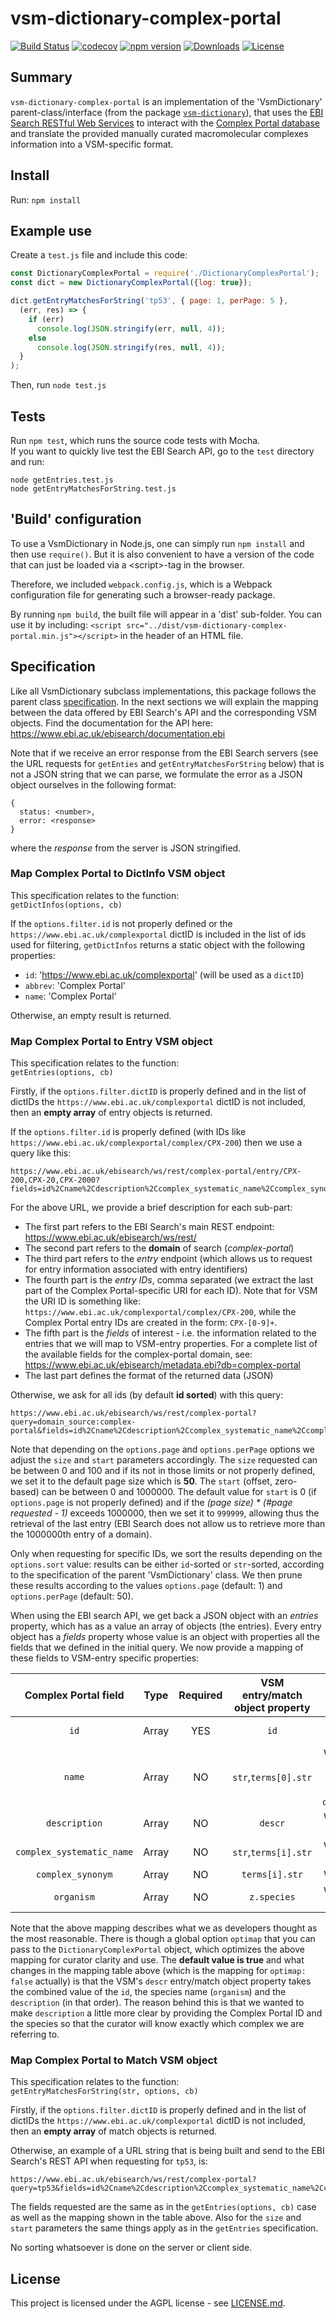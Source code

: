 # vsm-dictionary-complex-portal

<!-- badges: start -->
[![Build Status](https://travis-ci.com/UniBioDicts/vsm-dictionary-complex-portal.svg?branch=master)](https://travis-ci.com/UniBioDicts/vsm-dictionary-complex-portal)
[![codecov](https://codecov.io/gh/UniBioDIcts/vsm-dictionary-complex-portal/branch/master/graph/badge.svg)](https://codecov.io/gh/UniBioDIcts/vsm-dictionary-complex-portal)
[![npm version](https://img.shields.io/npm/v/vsm-dictionary-complex-portal)](https://www.npmjs.com/package/vsm-dictionary-complex-portal)
[![Downloads](https://img.shields.io/npm/dm/vsm-dictionary-complex-portal)](https://www.npmjs.com/package/vsm-dictionary-complex-portal)
[![License](https://img.shields.io/npm/l/vsm-dictionary-complex-portal)](#license)
<!-- badges: end -->

## Summary

`vsm-dictionary-complex-portal` is an implementation 
of the 'VsmDictionary' parent-class/interface (from the package
[`vsm-dictionary`](https://github.com/vsm/vsm-dictionary)), that uses 
the [EBI Search RESTful Web Services](https://www.ebi.ac.uk/ebisearch/apidoc.ebi) 
to interact with the [Complex Portal database](https://www.ebi.ac.uk/complexportal/home) 
and translate the provided manually curated macromolecular complexes information 
into a VSM-specific format.

## Install

Run: `npm install`

## Example use

Create a `test.js` file and include this code:

```javascript
const DictionaryComplexPortal = require('./DictionaryComplexPortal');
const dict = new DictionaryComplexPortal({log: true});

dict.getEntryMatchesForString('tp53', { page: 1, perPage: 5 }, 
  (err, res) => {
    if (err) 
      console.log(JSON.stringify(err, null, 4));
    else
      console.log(JSON.stringify(res, null, 4));
  }
);
```
Then, run `node test.js`

## Tests

Run `npm test`, which runs the source code tests with Mocha.  
If you want to quickly live test the EBI Search API, go to the 
`test` directory and run:
```
node getEntries.test.js
node getEntryMatchesForString.test.js
```

## 'Build' configuration

To use a VsmDictionary in Node.js, one can simply run `npm install` and then
use `require()`. But it is also convenient to have a version of the code that
can just be loaded via a &lt;script&gt;-tag in the browser.

Therefore, we included `webpack.config.js`, which is a Webpack configuration file for 
generating such a browser-ready package.

By running `npm build`, the built file will appear in a 'dist' sub-folder. 
You can use it by including: 
`<script src="../dist/vsm-dictionary-complex-portal.min.js"></script>` in the
header of an HTML file.

## Specification

Like all VsmDictionary subclass implementations, this package follows
the parent class
[specification](https://github.com/vsm/vsm-dictionary/blob/master/Dictionary.spec.md).
In the next sections we will explain the mapping between the data 
offered by EBI Search's API and the corresponding VSM objects. Find the 
documentation for the API here: https://www.ebi.ac.uk/ebisearch/documentation.ebi

Note that if we receive an error response from the EBI Search servers (see the 
URL requests for `getEnties` and `getEntryMatchesForString` below) that is not a
JSON string that we can parse, we formulate the error as a JSON object ourselves 
in the following format:
```
{
  status: <number>,
  error: <response> 
}
```
where the *response* from the server is JSON stringified.

### Map Complex Portal to DictInfo VSM object

This specification relates to the function:  
 `getDictInfos(options, cb)`

If the `options.filter.id` is not properly defined 
or the `https://www.ebi.ac.uk/complexportal` dictID is included in the 
list of ids used for filtering, `getDictInfos` returns a static object 
with the following properties:
- `id`: 'https://www.ebi.ac.uk/complexportal' (will be used as a `dictID`)
- `abbrev`: 'Complex Portal'
- `name`: 'Complex Portal'

Otherwise, an empty result is returned.

### Map Complex Portal to Entry VSM object

This specification relates to the function:  
 `getEntries(options, cb)`

Firstly, if the `options.filter.dictID` is properly defined and in the list of 
dictIDs the `https://www.ebi.ac.uk/complexportal` dictID is not included, then 
an **empty array** of entry objects is returned.

If the `options.filter.id` is properly defined (with IDs like
`https://www.ebi.ac.uk/complexportal/complex/CPX-200`) then we use a query like this:

```
https://www.ebi.ac.uk/ebisearch/ws/rest/complex-portal/entry/CPX-200,CPX-20,CPX-2000?fields=id%2Cname%2Cdescription%2Ccomplex_systematic_name%2Ccomplex_synonym%2Corganism&format=json
```

For the above URL, we provide a brief description for each sub-part: 
- The first part refers to the EBI Search's main REST endpoint: https://www.ebi.ac.uk/ebisearch/ws/rest/
- The second part refers to the **domain** of search (*complex-portal*)
- The third part refers to the *entry* endpoint (which allows us to request 
for entry information associated with entry identifiers)
- The fourth part is the *entry IDs*, comma separated (we extract the last part 
of the Complex Portal-specific URI for each ID). Note that for VSM the URI ID is 
something like: `https://www.ebi.ac.uk/complexportal/complex/CPX-200`, while 
the Complex Portal entry IDs are created in the form: `CPX-[0-9]+`. 
- The fifth part is the *fields* of interest - i.e. the information related to 
the entries that we will map to VSM-entry properties. For a complete list of the 
available fields for the complex-portal domain, see: https://www.ebi.ac.uk/ebisearch/metadata.ebi?db=complex-portal
- The last part defines the format of the returned data (JSON)

Otherwise, we ask for all ids (by default **id sorted**) with this query:
```
https://www.ebi.ac.uk/ebisearch/ws/rest/complex-portal?query=domain_source:complex-portal&fields=id%2Cname%2Cdescription%2Ccomplex_systematic_name%2Ccomplex_synonym%2Corganism&sort=id&size=50&start=0&format=json
```

Note that depending on the `options.page` and `options.perPage` options 
we adjust the `size` and `start` parameters accordingly. The `size` requested 
can be between 0 and 100 and if its not in those limits or not properly defined, 
we set it to the default page size which is **50**. The `start` (offset, zero-based)
can be between 0 and 1000000. The default value for `start` is 0 (if `options.page`
is not properly defined) and if the *(page size) \* (#page requested - 1)* exceeds 
1000000, then we set it to `999999`, allowing thus the retrieval of the last 
entry (EBI Search does not allow us to retrieve more than the 1000000th entry 
of a domain).

Only when requesting for specific IDs, we sort the results depending on the
`options.sort` value: results can be either `id`-sorted or `str`-sorted,
according to the specification of the parent 'VsmDictionary' class.
We then prune these results according to the values `options.page` (default: 1)
and `options.perPage` (default: 50).

When using the EBI search API, we get back a JSON object with an *entries* 
property, which has as a value an array of objects (the entries). Every entry
object has a *fields* property whose value is an object with properties all 
the fields that we defined in the initial query. We now provide a mapping of 
these fields to VSM-entry specific properties:

Complex Portal field | Type | Required | VSM entry/match object property | Notes  
:---:|:---:|:---:|:---:|:---:
`id` | Array | YES | `id` | The VSM entry id is the full URI
`name` | Array | NO | `str`,`terms[0].str` | We use the first element only. If empty, we try taking the first element from `complex_systematic_name`
`description` | Array | NO | `descr` | We use the first element only
`complex_systematic_name` | Array | NO | `str`,`terms[i].str` | We use the first element only
`complex_synonym` | Array | NO | `terms[i].str` | We map the whole array
`organism` | Array | NO | `z.species` | We use the first element only

Note that the above mapping describes what we as developers thought as the most
reasonable. There is though a global option `optimap` that you can pass to the 
`DictionaryComplexPortal` object, which optimizes the above mapping for curator clarity
and use. The **default value is true** and what changes in the mapping table
above (which is the mapping for `optimap: false` actually) is that the VSM's `descr` 
entry/match object property takes the combined value of the `id`, the species
name (`organism`) and the `description` (in that order). 
The reason behind this is that we wanted to make `description` a little more 
clear by providing the Complex Portal ID and the species so that the curator 
will know exactly which complex we are referring to.

### Map Complex Portal to Match VSM object

This specification relates to the function:  
 `getEntryMatchesForString(str, options, cb)`

Firstly, if the `options.filter.dictID` is properly defined and in the list of 
dictIDs the `https://www.ebi.ac.uk/complexportal` dictID is not included, then 
an **empty array** of match objects is returned.

Otherwise, an example of a URL string that is being built and send to the EBI 
Search's REST API when requesting for `tp53`, is:
```
https://www.ebi.ac.uk/ebisearch/ws/rest/complex-portal?query=tp53&fields=id%2Cname%2Cdescription%2Ccomplex_systematic_name%2Ccomplex_synonym%2Corganism&size=20&start=0&format=json
```

The fields requested are the same as in the `getEntries(options, cb)` 
case as well as the mapping shown in the table above. Also for the `size` and 
`start` parameters the same things apply as in the `getEntries` specification.
 
No sorting whatsoever is done on the server or client side.

## License

This project is licensed under the AGPL license - see [LICENSE.md](LICENSE.md).
